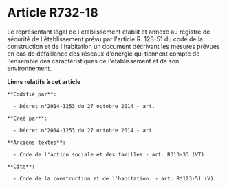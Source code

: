 # Article R732-18

Le représentant légal de l'établissement établit et annexe au registre de sécurité de l'établissement prévu par l'article R.
123-51 du code de la construction et de l'habitation un document décrivant les mesures prévues en cas de défaillance des
réseaux d'énergie qui tiennent compte de l'ensemble des caractéristiques de l'établissement et de son environnement.

**Liens relatifs à cet article**

	**Codifié par**:

	  - Décret n°2014-1253 du 27 octobre 2014 - art.

	**Créé par**:

	  - Décret n°2014-1253 du 27 octobre 2014 - art.

	**Anciens textes**:

	  - Code de l'action sociale et des familles - art. R313-33 (VT)

	**Cite**:

	  - Code de la construction et de l'habitation. - art. R*123-51 (V)

